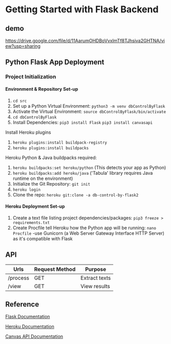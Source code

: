 # Getting Started with Flask Backend

## demo
https://drive.google.com/file/d/11AarumOHDBoVvxlmTf8TJhsiva2GHTNA/view?usp=sharing 


## Python Flask App Deployment
### Project Initialization
#### Environment & Repository Set-up
1. ```cd src```
2. Set up a Python Virtual Environment: ```python3 -m venv dbControlByFlask```
3. Activate the Virtual Environment: ```source dbControlByFlask/bin/activate```
4. ```cd dbControlByFlask```
5. Install Dependencies: ```pip3 install Flask``` ```pip3 install canvasapi```

Install Heroku plugins
1. ```heroku plugins:install buildpack-registry```
2. ```heroku plugins:install buildpacks```

Heroku Python & Java buildpacks required: 
1. ```heroku buildpacks:set heroku/python``` (This detects your app as Python)
2. ```heroku buildpacks:add heroku/java``` ('Tabula' library requires Java runtime on the environment)
3. Initialize the Git Repository: ```git init```
4. ```heroku login```
5. Clone the repo: ```heroku git:clone -a db-control-by-flask2```

#### Heroku Deployment Set-up
1. Create a text file listing project dependencies/packages: ```pip3 freeze > requirements.txt```
2. Create Procfile tell Heroku how the Python app will be running: ```nano Procfile```  -use Gunicorn (a Web Server Gateway Interface HTTP Server) as it's compatible with Flask



## API
| Urls                                   | Request Method | Purpose                        |
| -------------------------------------- | -------------- | ------------------------------ |
| /process                               | GET            | Extract texts                  |
| /view                                  | GET            | View results                   |

## Reference 
[Flask Documentation](https://flask.palletsprojects.com/en/2.2.x/)

[Heroku Documentation](https://devcenter.heroku.com/)

[Canvas API Documentation](https://github.com/agogear/canvasdashboards/blob/main/docs/CanvasAPI.md)
